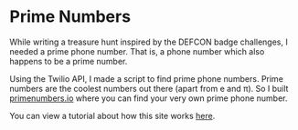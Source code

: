# Prime Numbers

While writing a treasure hunt inspired by the DEFCON badge challenges, I needed a prime phone number. That is, a phone number which also happens to be a prime number.

Using the Twilio API, I made a script to find prime phone numbers. Prime numbers are the coolest numbers out there (apart from e and π). So I built [primenumbers.io](http://www.primenumbers.io) where you can find your very own prime phone number.

You can view a tutorial about how this site works [here](https://medium.com/tfogo/finding-prime-phone-numbers-on-twilio-7adc42337147#.6m8jfvs4g).
